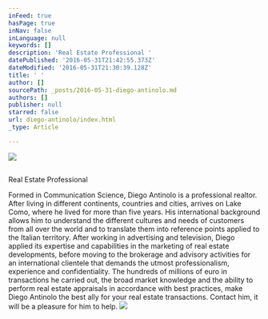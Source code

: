 ```yaml
---
inFeed: true
hasPage: true
inNav: false
inLanguage: null
keywords: []
description: 'Real Estate Professional '
datePublished: '2016-05-31T21:42:55.373Z'
dateModified: '2016-05-31T21:30:39.128Z'
title: ' '
author: []
sourcePath: _posts/2016-05-31-diego-antinolo.md
authors: []
publisher: null
starred: false
url: diego-antinolo/index.html
_type: Article

---
```

![](https://the-grid-user-content.s3-us-west-2.amazonaws.com/3f093347-a5b1-42fe-a25e-ef41b3319abb.jpg)

## 

Real Estate Professional 

Formed in Communication Science, Diego Antinolo is a professional realtor. After living in different continents, countries and cities, arrives on Lake Como, where he lived for more than five years. His international background allows him to understand the different cultures and needs of customers from all over the world and to translate them into reference points applied to the Italian territory. After working in advertising and television, Diego applied its expertise and capabilities in the marketing of real estate developments, before moving to the brokerage and advisory activities for an international clientele that demands the utmost professionalism, experience and confidentiality. The hundreds of millions of euro in transactions he carried out, the broad market knowledge and the ability to perform real estate appraisals in accordance with best practices, make Diego Antinolo the best ally for your real estate transactions. Contact him, it will be a pleasure for him to help.
![](https://the-grid-user-content.s3-us-west-2.amazonaws.com/36530030-ae3c-4bb5-ab69-7a19d98c993a.jpg)
